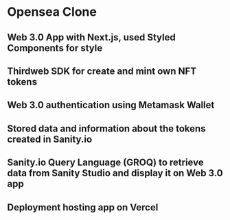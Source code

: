 # Opensea Clone
## Web 3.0 App with Next.js, used Styled Components for style
## Thirdweb SDK for create and mint own NFT tokens
## Web 3.0 authentication using Metamask Wallet
## Stored data and information about the tokens created in Sanity.io
## Sanity.io Query Language (GROQ) to retrieve data from Sanity Studio and display it on Web 3.0 app
## Deployment hosting app on Vercel
